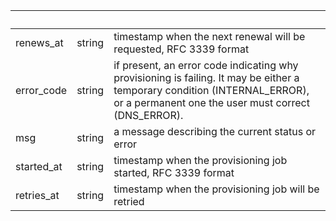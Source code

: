 <!-- Code generated for API Clients. DO NOT EDIT. -->

| &nbsp; | &nbsp; | &nbsp; |
|---|---|---|
| renews_at | string | timestamp when the next renewal will be requested, RFC 3339 format |
| error_code | string | if present, an error code indicating why provisioning is failing. It may be either a temporary condition (INTERNAL_ERROR), or a permanent one the user must correct (DNS_ERROR). |
| msg | string | a message describing the current status or error |
| started_at | string | timestamp when the provisioning job started, RFC 3339 format |
| retries_at | string | timestamp when the provisioning job will be retried |